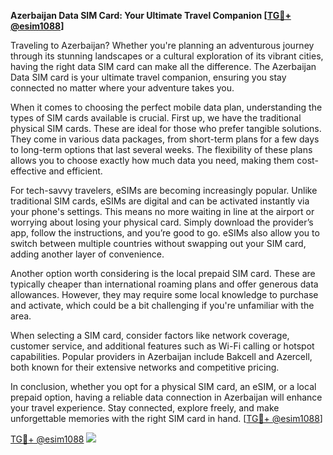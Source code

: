 **Azerbaijan Data SIM Card: Your Ultimate Travel Companion [[TG💪+ @esim1088](https://t.me/s/esim1088)]**

Traveling to Azerbaijan? Whether you're planning an adventurous journey through its stunning landscapes or a cultural exploration of its vibrant cities, having the right data SIM card can make all the difference. The Azerbaijan Data SIM card is your ultimate travel companion, ensuring you stay connected no matter where your adventure takes you.

When it comes to choosing the perfect mobile data plan, understanding the types of SIM cards available is crucial. First up, we have the traditional physical SIM cards. These are ideal for those who prefer tangible solutions. They come in various data packages, from short-term plans for a few days to long-term options that last several weeks. The flexibility of these plans allows you to choose exactly how much data you need, making them cost-effective and efficient.

For tech-savvy travelers, eSIMs are becoming increasingly popular. Unlike traditional SIM cards, eSIMs are digital and can be activated instantly via your phone's settings. This means no more waiting in line at the airport or worrying about losing your physical card. Simply download the provider’s app, follow the instructions, and you’re good to go. eSIMs also allow you to switch between multiple countries without swapping out your SIM card, adding another layer of convenience.

Another option worth considering is the local prepaid SIM card. These are typically cheaper than international roaming plans and offer generous data allowances. However, they may require some local knowledge to purchase and activate, which could be a bit challenging if you're unfamiliar with the area.

When selecting a SIM card, consider factors like network coverage, customer service, and additional features such as Wi-Fi calling or hotspot capabilities. Popular providers in Azerbaijan include Bakcell and Azercell, both known for their extensive networks and competitive pricing.

In conclusion, whether you opt for a physical SIM card, an eSIM, or a local prepaid option, having a reliable data connection in Azerbaijan will enhance your travel experience. Stay connected, explore freely, and make unforgettable memories with the right SIM card in hand. [[TG💪+ @esim1088](https://t.me/s/esim1088)]

[TG💪+ @esim1088](https://t.me/s/esim1088) ![](https://i.postimg.cc/Y0z9fWf4/image.png)